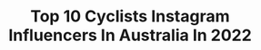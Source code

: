 ---
title: Top 10 Cyclists Instagram Influencers In Australia In 2022
description: >-
  Find top cyclists Instagram influencers in Australia in 2022. Most popular hashtags: #offseason #cycling #foodie.
platform: Instagram
hits: 34
text_top: Identify the top-rated Instagram influencers on inBeat.
text_bottom: Our database aggregates 34 Instagram influencers like this in Australia for you to collaborate.
profiles:
  - username: "pavel_sivakov"
    fullname: >-
      Pavel Sivakov
    bio: >-
      Cyclist | @ineosgrenadiers
    location: "Australia"
    followers: 33459
    engagement: 1145
    commentsToLikes: 0.009530
    id: ck0w1fj6fj3550i19r26egy7z
    verified: false
    hashtags: ""
  - username: "_michael.schwarzmann_"
    fullname: >-
      Michael Schwarzmann
    bio: >-
      Professional Cyclist @BORAhansgrohe 🇩🇪 🇦🇹
    location: "Australia"
    followers: 7567
    engagement: 1348
    commentsToLikes: 0.006656
    id: ck5qa7uacezzg0i11vnw7ah0h
    verified: false
    hashtags: "#bora, #hansgrohe, #autoeder, #sportful"
  - username: "sammmyben"
    fullname: >-
      sam bennett
    bio: >-
      Professional Irish cyclist 30 Riding for @deceuninck_quickstepteam 📍Monaco
    location: "Australia"
    followers: 110192
    engagement: 683
    commentsToLikes: 0.005894
    id: ck0tvggc6b8to0i193no7k5c2
    verified: true
    hashtags: "#flashbackfriday, #stayhome, #staysafe, #webeatthistogether"
  - username: "shannonmccurley_"
    fullname: >-
      Shannon McCurley             🦦
    bio: >-
      Aussie made from Irish products☘️ Olympian🇮🇪 Melb|Track cyclist|Cookie connoisseur Bikes, beaches and a cheeky bit of banter
    location: "Australia"
    followers: 27126
    engagement: 476
    commentsToLikes: 0.006591
    id: ck5c1qimsvpwv0i11pfzvb53t
    verified: true
    hashtags: "#hbmolly, #isothings, #tanlinesarein, #getoffthebrakes"
  - username: "fablienhard"
    fullname: >-
      Fabian Lienhard
    bio: >-
      🇨🇭cyclist for @equipegroupamafdj
    location: "Australia"
    followers: 2590
    engagement: 1709
    commentsToLikes: 0.020621
    id: ck5zrxr41xg7f0i14uwejdctz
    verified: false
    hashtags: "#euroroad20, #happynewyear, #hungryformore, #chunntschoguet"
  - username: "robbiemcewen"
    fullname: >-
      Robbie McEwen AM
    bio: >-
      Retired pro cyclist, commentator, event organiser, custom kit provider, MC, speaker, café owner. Just hobbies really
    location: "Australia"
    followers: 21150
    engagement: 311
    commentsToLikes: 0.033338
    id: ck5c8oa4i9wjw0i11fd45zunx
    verified: false
    hashtags: "#repost, #majoreventsgoldcoast, #playgoldcoast, #hydration"
  - username: "tiffanycromwell"
    fullname: >-
      Tiffany Cromwell
    bio: >-
      🇦🇺| Aussie Professional Cyclist @wmncycling // 🚴🏼‍♀️🌏 Managed by @bespoke_m 👩🏼‍💻 // Coffee + Brunch Connoisseur + World Traveller
    location: "Australia"
    followers: 105960
    engagement: 487
    commentsToLikes: 0.005687
    id: ck135of7m2fa20i198ujnk2ei
    verified: true
    hashtags: "#belgiumclassics, #racing, #fromwhereiride, #springclassics"
  - username: "nettieedmo"
    fullname: >-
      Annette Edmondson
    bio: >-
      Aussie Cyclist 3xWorld Champion🌈 Olympic Medallist 2xCommonwealth Champ
    location: "Australia"
    followers: 36180
    engagement: 298
    commentsToLikes: 0.009435
    id: ckap5vk1wdclo0i78m2iveqi6
    verified: true
    hashtags: "#cervelos5, #sasuperseries, #virtualrideforsickkids, #superseries"
  - username: "chefjasonroberts"
    fullname: >-
      Jason Roberts
    bio: >-
      Chef | Cyclist | Author USA Chef Cycle 2022 #NoKidHungry ♡ life + people ✨ @gdayneighbour 🚴🏼‍♂️ @novebikes
    location: "Australia"
    followers: 65889
    engagement: 50
    commentsToLikes: 0.120084
    id: ck0tyaf4om5k30i19il0gzt77
    verified: true
    hashtags: "#igtv, #ceramics, #chef, #chefjasonroberts"
  - username: "rohandennis"
    fullname: >-
      Rohan Dennis
    bio: >-
      Adelaide born, Australian cyclist living in Andorra #buymymerch #jokesdonthaveanymerch #hitthatnotificationbell . . .
    location: "Australia"
    followers: 87430
    engagement: 375
    commentsToLikes: 0.015084
    id: ck55p0b1a9j8b0i11ugzoil5s
    verified: true
    hashtags: "#quarantine, #covid, #covid19, #washyourbike"
---